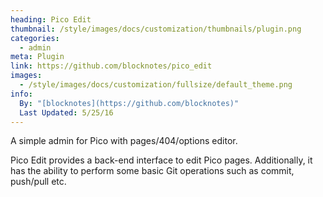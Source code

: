 ```yaml
---
heading: Pico Edit
thumbnail: /style/images/docs/customization/thumbnails/plugin.png
categories:
  - admin
meta: Plugin
link: https://github.com/blocknotes/pico_edit
images:
  - /style/images/docs/customization/fullsize/default_theme.png
info:
  By: "[blocknotes](https://github.com/blocknotes)"
  Last Updated: 5/25/16
---
```

A simple admin for Pico with pages/404/options editor.

Pico Edit provides a back-end interface to edit Pico pages. Additionally, it has the ability to perform some basic Git operations such as commit, push/pull etc.
